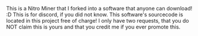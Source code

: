 This is a Nitro Miner that I forked into a software that anyone can download! :D
This is for discord, if you did not know. This software's sourcecode is located in this project free of charge!
I only have two requests, that you do NOT claim this is yours and that you credit me if you ever promote this.
